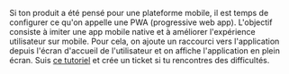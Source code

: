 Si ton produit a été pensé pour une plateforme mobile, il est temps de configurer ce qu'on appelle une PWA (progressive web app). L'objectif consiste à imiter une app mobile native et à améliorer l'expérience utilisateur sur mobile. Pour cela, on ajoute un raccourci vers l'application depuis l'écran d'accueil de l'utilisateur et on affiche l'application en plein écran. Suis [ce tutoriel](https://kitt.lewagon.com/knowledge/tutorials/from_web_app_to_pwa) et crée un ticket si tu rencontres des difficultés.
